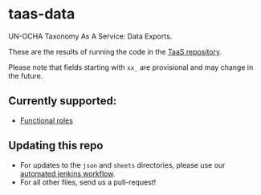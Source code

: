 # taas-data
UN-OCHA Taxonomy As A Service: Data Exports.

These are the results of running the code in the [TaaS repository](https://github.com/UN-OCHA/taas).

Please note that fields starting with `xx_` are provisional and may change in the future.

## Currently supported:

- [Functional roles](https://raw.githubusercontent.com/UN-OCHA/taas-data/master/json/v1/functional_roles.json)

## Updating this repo

- For updates to the `json` and `sheets` directories, please use our [automated jenkins workflow](docs/workflow.md).
- For all other files, send us a pull-request!
